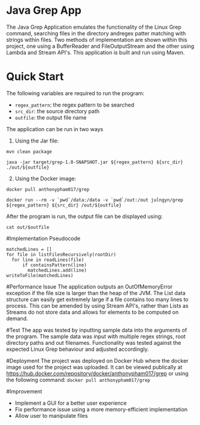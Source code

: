 # Java Grep App
The Java Grep Application emulates the functionality of the Linux Grep command, searching files in the directory andregex patter matching with strings within files. Two methods of implementation are shown within this project, one using a BufferReader and FileOutputStream and the other using Lambda and Stream API's. This application is built and run using Maven.

# Quick Start
The following variables are required to run the program:

- ```regex_pattern```: the regex pattern to be searched
- ```src_dir```: the source directory path
- ```outfile```: the output file name

The application can be run in two ways

1. Using the Jar file:

```mvn clean package ```

```java -jar target/grep-1.0-SNAPSHOT.jar ${regex_pattern} ${src_dir} ./out/${outfile}```

2. Using the Docker image:

```docker pull anthonypham017/grep```

```docker run --rm -v `pwd`/data:/data -v `pwd`/out:/out julngyn/grep ${regex_pattern} ${src_dir} /out/${outfile}```

After the program is run, the output file can be displayed using:

```cat out/$outfile```

#Implementation Pseudocode

``` 
matchedLines = []
for file in listFilesRecursively(rootDir)
  for line in readLines(file)
      if containsPattern(line)
        matchedLines.add(line)
writeToFile(matchedLines) 
```

#Performance Issue 
The application outputs an OutOfMemoryError exception if the file size is larger than the heap of the JVM. The List data structure can easily get extremely large if a file contains too many lines to process. This can be amended by using Stream API's, rather than Lists as Streams do not store data and allows for elements to be computed on demand. 

#Test
The app was tested by inputting sample data into the arguments of the program. The sample data was input with multiple regex strings, root directory paths and out filenames. Functionality was tested against the expected Linux Grep behaviour and adjusted accordingly. 

#Deployment
The project was deployed on Docker Hub where the docker image used for the project was uploaded. It can be viewed publically at https://hub.docker.com/repository/docker/anthonypham017/grep or using the following command: ```docker pull anthonypham017/grep```

#Improvement 
- Implement a GUI for a better user experience
- Fix performance issue using a more memory-efficient implementation
- Allow user to manipulate files

